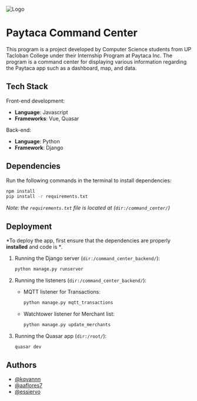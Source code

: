 
![Logo](https://www.paytaca.com/_nuxt/paytaca_dark.cb10ef9d.png)


# Paytaca Command Center

This program is a project developed by Computer Science students from UP Tacloban College under their Internship Program at Paytaca Inc. The program is a command center for displaying various information regarding the Paytaca app such as a dashboard, map, and data.


## Tech Stack

Front-end development:
- **Language**: Javascript
- **Frameworks**: Vue, Quasar

Back-end:
- **Language**: Python
- **Framework**: Django
## Dependencies

Run the following commands in the terminal to install dependencies:
```bash
npm install
pip install -r requirements.txt
```

*Note: the `requirements.txt` file is located at (`dir:/command_center/`)*
## Deployment

*To deploy the app, first ensure that the dependencies are properly **installed** and code is **.*

1. Running the Django server (`dir:/command_center_backend/`):
    ```bash
    python manage.py runserver
    ```

2. Running the listeners (`dir:/command_center_backend/`):

    - MQTT listener for Transactions:
        ```bash
        python manage.py mqtt_transactions
        ```
    - Watchtower listener for Merchant list:
        ```bash
        python manage.py update_merchants
        ```

3. Running the Quasar app (`dir:/root/`):
    ```bash
    quasar dev
    ```

## Authors

- [@kqyannn](https://www.github.com/kqyannn)
- [@aaflores7](https://www.github.com/aaflores7)
- [@essiervo](https://github.com/essiervo)

